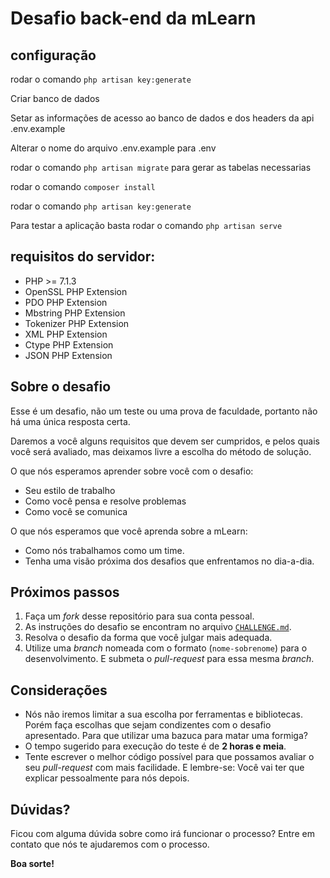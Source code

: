 # Desafio back-end da mLearn

## configuração

rodar o comando `php artisan key:generate`

Criar banco de dados

Setar as informações de acesso ao banco de dados e dos headers da api .env.example

Alterar o nome do arquivo .env.example para .env

rodar o comando `php artisan migrate` para gerar as tabelas necessarias

rodar o comando `composer install`

rodar o comando `php artisan key:generate`

Para testar a aplicação basta rodar o comando `php artisan serve`

## requisitos do servidor:

* PHP >= 7.1.3
* OpenSSL PHP Extension
* PDO PHP Extension
* Mbstring PHP Extension
* Tokenizer PHP Extension
* XML PHP Extension
* Ctype PHP Extension
* JSON PHP Extension


## Sobre o desafio

Esse é um desafio, não um teste ou uma prova de faculdade, portanto não há uma única resposta certa.

Daremos a você alguns requisitos que devem ser cumpridos, e pelos quais você será avaliado, mas deixamos livre a escolha do método de solução.

O que nós esperamos aprender sobre você com o desafio:

- Seu estilo de trabalho
- Como você pensa e resolve problemas
- Como você se comunica

O que nós esperamos que você aprenda sobre a mLearn:

- Como nós trabalhamos como um time.
- Tenha uma visão próxima dos desafios que enfrentamos no dia-a-dia.

## Próximos passos

1. Faça um _fork_ desse repositório para sua conta pessoal.
2. As instruções do desafio se encontram no arquivo [`CHALLENGE.md`](/CHALLENGE.md).
2. Resolva o desafio da forma que você julgar mais adequada.
3. Utilize uma _branch_ nomeada com o formato (`nome-sobrenome`) para o desenvolvimento. E submeta o _pull-request_ para essa mesma _branch_.

## Considerações

- Nós não iremos limitar a sua escolha por ferramentas e bibliotecas. Porém faça escolhas que sejam condizentes com o desafio apresentado. Para que utilizar uma bazuca para matar uma formiga?
- O tempo sugerido para execução do teste é  de **2 horas e meia**.
- Tente escrever o melhor código possível para que possamos avaliar o seu _pull-request_ com mais facilidade. E lembre-se: Você vai ter que explicar pessoalmente para nós depois.

## Dúvidas?

Ficou com alguma dúvida sobre como irá funcionar o processo? Entre em contato que nós te ajudaremos com o processo.

**Boa sorte!**